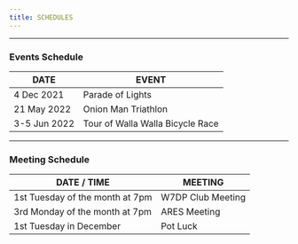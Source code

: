```yaml
---
title: SCHEDULES
---
```

-----
### Events Schedule
| DATE         | EVENT                           |
|--------------|---------------------------------|
| 4 Dec 2021   | Parade of Lights                |
| 21 May 2022  | Onion Man Triathlon             |
|3-5 Jun 2022  | Tour of Walla Walla Bicycle Race|
-----
### Meeting Schedule
| DATE / TIME         | MEETING                            |
|---------------------|------------------------------------|
| 1st Tuesday of the month at 7pm | W7DP Club Meeting      |
| 3rd Monday of the month at 7pm  | ARES Meeting           |
| 1st Tuesday in December         | Pot Luck               |
